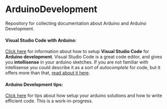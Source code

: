 # ArduinoDevelopment
Repository for collecting documentation about Arduino and Arduino Development.

#### Visual Studio Code with Arduino:
[Click here](https://github.com/DJFro/ArduinoDevelopment/blob/master/Development_Envrionment/arduino_with_visualstudiocode.md) for information about how to setup __Visual Studio Code__ for __Arduino development__. Visual Studio Code is a great code editor, and gives you __intellisense__ in your arduino sketches. If you are not familiar with intellisense you could describe it as a sort of _autocomplete_ for code, but it offers more than that, [read about it here](https://code.visualstudio.com/docs/editor/intellisense). 

#### Arduino Development tips:
[Click here](https://github.com/DJFro/ArduinoDevelopment/blob/master/Development/arduino_development_tips.md) for tips about how setup your arduino solutions and how to write efficient code. This is a work-in-progress.